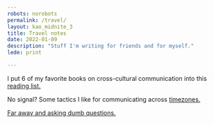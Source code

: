```yaml
---
robots: norobots
permalink: /travel/
layout: kao_midnite_3
title: Travel notes
date: 2022-01-09
description: "Stuff I'm writing for friends and for myself."
lede: print

---
```


<div class="scan" markdown="1">

I put 6 of my favorite books on cross-cultural communication into this [reading list.]

No signal? Some tactics I like for communicating across [timezones.]

[Far away and asking dumb questions.]

</div>



[reading list.]: https://www.zachmccabe.com/travel/reading-list

[timezones.]: https://www.zachmccabe.com/travel/timezones

[Far away and asking dumb questions.]: https://www.zachmccabe.com/travel/dumb-questions

